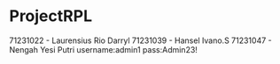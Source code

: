 # ProjectRPL
71231022 - Laurensius Rio Darryl
71231039 - Hansel Ivano.S
71231047 - Nengah Yesi Putri
username:admin1
pass:Admin23!
